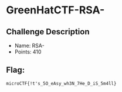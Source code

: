 # GreenHatCTF-RSA-
## Challenge Description
-   Name: RSA-
-   Points: 410
  
## Flag:
`microCTF{!t's_5O_eAsy_wh3N_7He_D_iS_5m4ll}`
